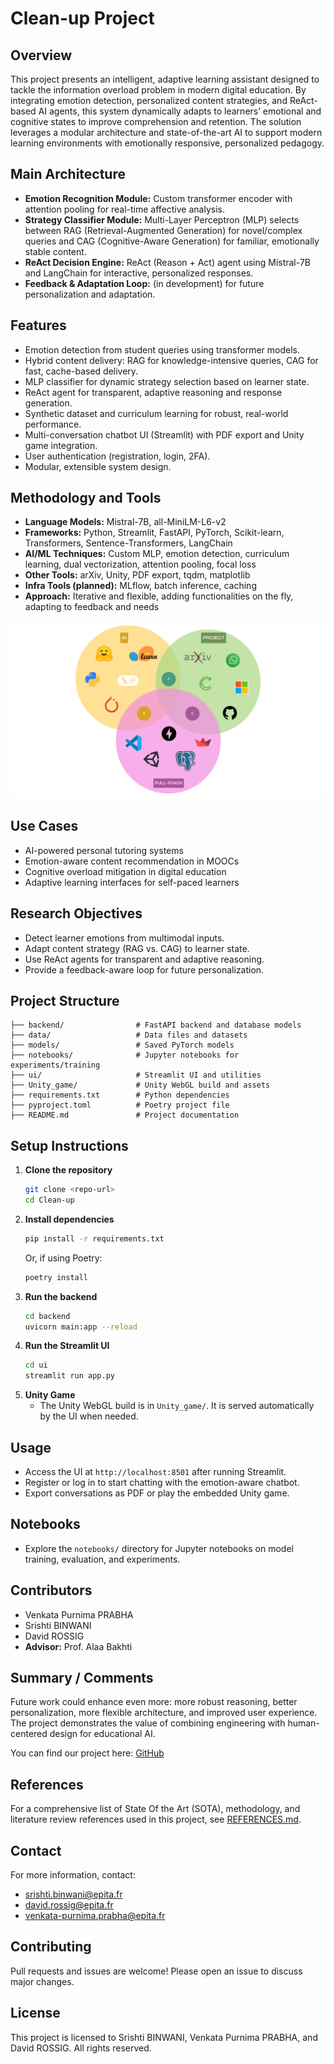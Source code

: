 # Clean-up Project

## Overview
This project presents an intelligent, adaptive learning assistant designed to tackle the information overload problem in modern digital education. By integrating emotion detection, personalized content strategies, and ReAct-based AI agents, this system dynamically adapts to learners’ emotional and cognitive states to improve comprehension and retention. The solution leverages a modular architecture and state-of-the-art AI to support modern learning environments with emotionally responsive, personalized pedagogy.

## Main Architecture
- **Emotion Recognition Module:** Custom transformer encoder with attention pooling for real-time affective analysis.
- **Strategy Classifier Module:** Multi-Layer Perceptron (MLP) selects between RAG (Retrieval-Augmented Generation) for novel/complex queries and CAG (Cognitive-Aware Generation) for familiar, emotionally stable content.
- **ReAct Decision Engine:** ReAct (Reason + Act) agent using Mistral-7B and LangChain for interactive, personalized responses.
- **Feedback & Adaptation Loop:** (in development) for future personalization and adaptation.

## Features
- Emotion detection from student queries using transformer models.
- Hybrid content delivery: RAG for knowledge-intensive queries, CAG for fast, cache-based delivery.
- MLP classifier for dynamic strategy selection based on learner state.
- ReAct agent for transparent, adaptive reasoning and response generation.
- Synthetic dataset and curriculum learning for robust, real-world performance.
- Multi-conversation chatbot UI (Streamlit) with PDF export and Unity game integration.
- User authentication (registration, login, 2FA).
- Modular, extensible system design.

## Methodology and Tools
- **Language Models:** Mistral-7B, all-MiniLM-L6-v2
- **Frameworks:** Python, Streamlit, FastAPI, PyTorch, Scikit-learn, Transformers, Sentence-Transformers, LangChain
- **AI/ML Techniques:** Custom MLP, emotion detection, curriculum learning, dual vectorization, attention pooling, focal loss
- **Other Tools:** arXiv, Unity, PDF export, tqdm, matplotlib
- **Infra Tools (planned):** MLflow, batch inference, caching
- **Approach:** Iterative and flexible, adding functionalities on the fly, adapting to feedback and needs

![Venn diagram of project tools and technologies](venn_tools.png)

## Use Cases
- AI-powered personal tutoring systems
- Emotion-aware content recommendation in MOOCs
- Cognitive overload mitigation in digital education
- Adaptive learning interfaces for self-paced learners

## Research Objectives
- Detect learner emotions from multimodal inputs.
- Adapt content strategy (RAG vs. CAG) to learner state.
- Use ReAct agents for transparent and adaptive reasoning.
- Provide a feedback-aware loop for future personalization.

## Project Structure
```
├── backend/                # FastAPI backend and database models
├── data/                   # Data files and datasets
├── models/                 # Saved PyTorch models
├── notebooks/              # Jupyter notebooks for experiments/training
├── ui/                     # Streamlit UI and utilities
├── Unity_game/             # Unity WebGL build and assets
├── requirements.txt        # Python dependencies
├── pyproject.toml          # Poetry project file
├── README.md               # Project documentation
```

## Setup Instructions
1. **Clone the repository**
   ```sh
   git clone <repo-url>
   cd Clean-up
   ```
2. **Install dependencies**
   ```sh
   pip install -r requirements.txt
   ```
   Or, if using Poetry:
   ```sh
   poetry install
   ```
3. **Run the backend**
   ```sh
   cd backend
   uvicorn main:app --reload
   ```
4. **Run the Streamlit UI**
   ```sh
   cd ui
   streamlit run app.py
   ```
5. **Unity Game**
   - The Unity WebGL build is in `Unity_game/`. It is served automatically by the UI when needed.

## Usage
- Access the UI at `http://localhost:8501` after running Streamlit.
- Register or log in to start chatting with the emotion-aware chatbot.
- Export conversations as PDF or play the embedded Unity game.

## Notebooks
- Explore the `notebooks/` directory for Jupyter notebooks on model training, evaluation, and experiments.

## Contributors
- Venkata Purnima PRABHA
- Srishti BINWANI
- David ROSSIG
- **Advisor:** Prof. Alaa Bakhti

## Summary / Comments
Future work could enhance even more: more robust reasoning, better personalization, more flexible architecture, and improved user experience. The project demonstrates the value of combining engineering with human-centered design for educational AI.

You can find our project here: [GitHub](https://github.com/DavidRossig/AL-Emotion)

## References
For a comprehensive list of State Of the Art (SOTA), methodology, and literature review references used in this project, see [REFERENCES.md](./REFERENCES.md).

## Contact
For more information, contact:
- srishti.binwani@epita.fr
- david.rossig@epita.fr
- venkata-purnima.prabha@epita.fr

## Contributing
Pull requests and issues are welcome! Please open an issue to discuss major changes.

## License
This project is licensed to Srishti BINWANI, Venkata Purnima PRABHA, and David ROSSIG. All rights reserved.
